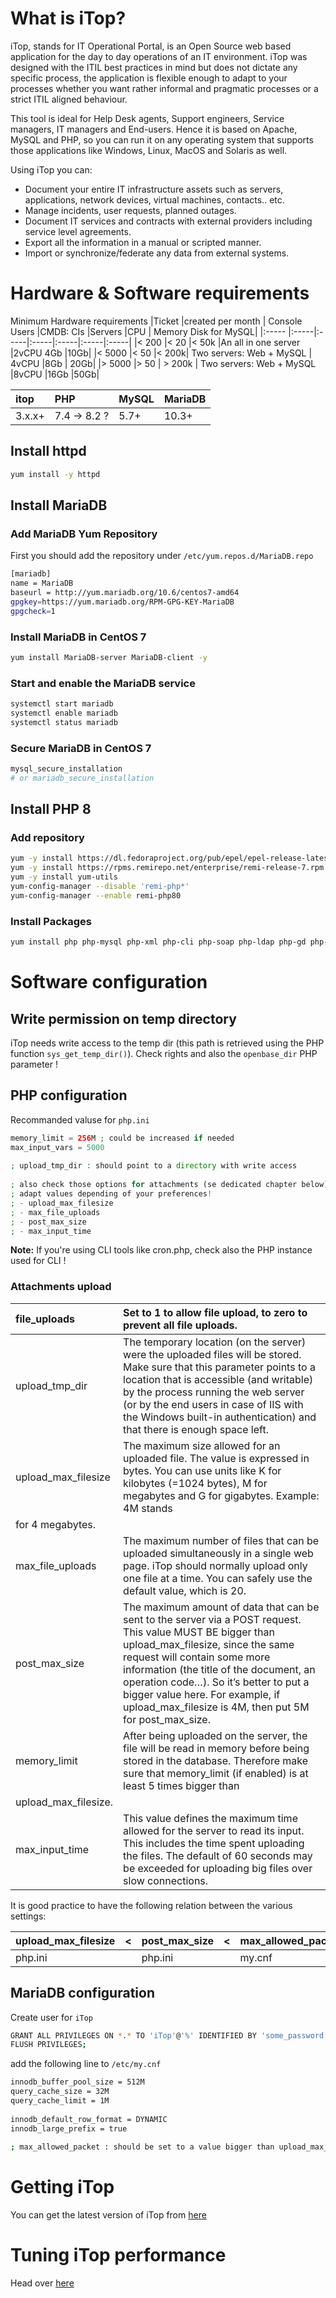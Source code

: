 # What is iTop?
iTop, stands for IT Operational Portal, is an Open Source web based application for the day to day operations of an IT environment. iTop was designed with the ITIL best practices in mind but does not dictate any specific process, the application is flexible enough to adapt to your processes whether you want rather informal and pragmatic processes or a strict ITIL aligned behaviour.

This tool is ideal for Help Desk agents, Support engineers, Service managers, IT managers and End-users. Hence it is based on Apache, MySQL and PHP, so you can run it on any operating system that supports those applications like Windows, Linux, MacOS and Solaris as well.

Using iTop you can:

* Document your entire IT infrastructure assets such as servers, applications, network devices, virtual machines, contacts.. etc.
* Manage incidents, user requests, planned outages.
* Document IT services and contracts with external providers including service level agreements.
* Export all the information in a manual or scripted manner.
* Import or synchronize/federate any data from external systems.

# Hardware & Software requirements

Minimum Hardware requirements
|Ticket |created per month |	Console Users 	|CMDB: CIs 	|Servers 	|CPU |	Memory 	Disk for MySQL|
|:----- |:-----|:-----|:-----|:-----|:-----|:-----|
|< 200 	|< 20 	|< 50k 	|An all in one server 	|2vCPU 	4Gb 	|10Gb|
|< 5000 	|< 50 	|< 200k| 	Two servers: Web + MySQL |	4vCPU 	|8Gb |	20Gb|
|> 5000 	|> 50 |	> 200k |	Two servers: Web + MySQL 	|8vCPU 	|16Gb 	|50Gb|

|itop| PHP| 	MySQL| 	MariaDB|
|:-----|:-----|:-----|:-----|
|3.x.x+ |7.4 → 8.2 ? |	5.7+| 	10.3+|


## Install httpd
```bash
yum install -y httpd
```

## Install MariaDB
### Add MariaDB Yum Repository
First you should add the repository under
```/etc/yum.repos.d/MariaDB.repo```

```bash
[mariadb]
name = MariaDB
baseurl = http://yum.mariadb.org/10.6/centos7-amd64
gpgkey=https://yum.mariadb.org/RPM-GPG-KEY-MariaDB
gpgcheck=1
```
### Install MariaDB in CentOS 7
```bash
yum install MariaDB-server MariaDB-client -y
```
### Start and enable the MariaDB service
```bash
systemctl start mariadb
systemctl enable mariadb
systemctl status mariadb
```
### Secure MariaDB in CentOS 7
```bash
mysql_secure_installation
# or mariadb_secure_installation
```

## Install PHP 8
### Add repository
```bash
yum -y install https://dl.fedoraproject.org/pub/epel/epel-release-latest-7.noarch.rpm
yum -y install https://rpms.remirepo.net/enterprise/remi-release-7.rpm
yum -y install yum-utils
yum-config-manager --disable 'remi-php*'
yum-config-manager --enable remi-php80
```

### Install Packages
```bash
yum install php php-mysql php-xml php-cli php-soap php-ldap php-gd php-zip php-json php-mbstring graphviz
```
# Software configuration

## Write permission on temp directory
iTop needs write access to the temp dir (this path is retrieved using
the PHP function ```sys_get_temp_dir()```). Check rights and also the
```openbase_dir``` PHP parameter !

## PHP configuration
Recommanded valuse for ```php.ini```
```php
memory_limit = 256M ; could be increased if needed
max_input_vars = 5000
 
; upload_tmp_dir : should point to a directory with write access
 
; also check those options for attachments (se dedicated chapter below)
; adapt values depending of your preferences!
; - upload_max_filesize
; - max_file_uploads
; - post_max_size
; - max_input_time
```
**Note:** If you're using CLI tools like cron.php, check also the PHP instance used for CLI !

### Attachments upload

|file_uploads|	Set to 1 to allow file upload, to zero to prevent all file uploads.|
|:-----|:----|
|upload_tmp_dir|	The temporary location (on the server) were the uploaded files will be stored. Make sure that this parameter points to a location that is accessible (and writable) by the process running the web server (or by the end users in case of IIS with the Windows built-in authentication) and that there is enough space left.|
|upload_max_filesize|	The maximum size allowed for an uploaded file. The value is expressed in bytes. You can use units like K for kilobytes (=1024 bytes), M for megabytes and G for gigabytes. Example: 4M stands
for 4 megabytes.|
|max_file_uploads|	The maximum number of files that can be uploaded simultaneously in a single web page. iTop should normally upload only one file at a time. You can safely use the default value, which is 20.|
|post_max_size|	The maximum amount of data that can be sent to the server via a POST request. This value MUST BE bigger than upload_max_filesize, since the same request will contain some more information (the title of the document, an operation code…). So it’s better to put a bigger value here. For example, if upload_max_filesize is 4M, then put 5M for post_max_size.|
|memory_limit|	After being uploaded on the server, the file will be read in memory before being stored in the database. Therefore make sure that memory_limit (if enabled) is at least 5 times bigger than
upload_max_filesize.|
|max_input_time|	This value defines the maximum time allowed for the server to read its input. This includes the time spent uploading the files. The default of 60 seconds may be exceeded for uploading big files over slow connections.|

It is good practice to have the following relation between the various settings:

|upload_max_filesize|	<|	post_max_size|	<|	max_allowed_packet|	<| memory_limit|
|:------|:------|:------|:------|:------|:------|:------|
|php.ini||		php.ini||		my.cnf||		php.ini|

## MariaDB configuration 

Create user for ```iTop```
```bash
GRANT ALL PRIVILEGES ON *.* TO 'iTop'@'%' IDENTIFIED BY 'some_password';
FLUSH PRIVILEGES;
```

add the following line to ```/etc/my.cnf```

```bash
innodb_buffer_pool_size = 512M
query_cache_size = 32M
query_cache_limit = 1M
 
innodb_default_row_format = DYNAMIC
innodb_large_prefix = true
 
; max_allowed_packet : should be set to a value bigger than upload_max_filesize in php.ini 
```

# Getting iTop
You can get the latest version of iTop from [here](https://sourceforge.net/projects/itop/files/latest/download)
# Tuning iTop performance
Head over [here](https://www.itophub.io/wiki/page?id=3_0_0%3Aadmin%3Aperformance)
